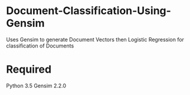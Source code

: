# Document-Classification-Using-Gensim
Uses Gensim to generate Document Vectors then Logistic Regression for classification of Documents

# Required
Python 3.5
Gensim 2.2.0
